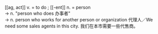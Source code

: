 [[ag, act]] v. = to do ; [[-ent]] n. = person  
-> n. "person who does 办事者"  
-> n. person who works for another person or organization 代理⼈／We need some sales agents in this city. 我们在本市需要⼀些代售商。